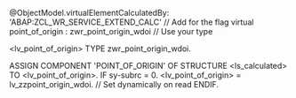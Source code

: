 @ObjectModel.virtualElementCalculatedBy: 'ABAP:ZCL_WR_SERVICE_EXTEND_CALC'  // Add for the flag
   virtual point_of_origin : zwr_point_origin_wdoi  // Use your type


<lv_point_of_origin> TYPE zwr_point_origin_wdoi.

ASSIGN COMPONENT 'POINT_OF_ORIGIN' OF STRUCTURE <ls_calculated> TO <lv_point_of_origin>.
        IF sy-subrc = 0.
          <lv_point_of_origin> = lv_zzpoint_origin_wdoi.  // Set dynamically on read
        ENDIF.
